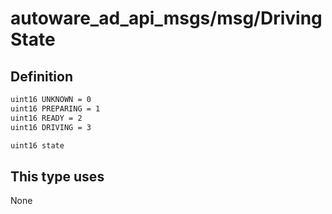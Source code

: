 # autoware_ad_api_msgs/msg/DrivingState

## Definition

```txt
uint16 UNKNOWN = 0
uint16 PREPARING = 1
uint16 READY = 2
uint16 DRIVING = 3

uint16 state
```

## This type uses

None
